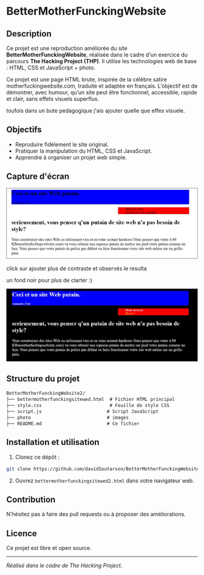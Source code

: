 # BetterMotherFunckingWebsite

## Description

Ce projet est une reproduction améliorée du site **BetterMotherFunckingWebsite**, réalisée dans le cadre d'un exercice du parcours **The Hacking Project (THP)**. Il utilise les technologies web de base : HTML, CSS et JavaScript + photo.

Ce projet est une page HTML brute, inspirée de la célèbre satire motherfuckingwebsite.com, traduite et adaptée en français.
L’objectif est de démontrer, avec humour, qu’un site peut être fonctionnel, accessible, rapide et clair, sans effets visuels superflus.

toufois dans un bute pedagogique j'ais ajouter quelle que effes visuele.

## Objectifs

- Reproduire fidèlement le site original.
- Pratiquer la manipulation du HTML, CSS et JavaScript.
- Apprendre à organiser un projet web simple.

## Capture d'écran

![Capture du site BetterMotherFunckingWebsite2](photo/imageTuto.jpg)

click sur ajouter plus de contraste et observés le resulta

un fond noir pour plus de clarter :)

![Capture du site BetterMotherFunckingWebsite2](photo/imageTuto2.jpg)

## Structure du projet

```
BetterMotherFunckingWebsite2/
├── bettermotherfunckingsitewed.html  # Fichier HTML principal
├── style.css                         # Feuille de style CSS
├── script.js                        # Script JavaScript
├── photo                            # images
├── README.md                        # Ce fichier
```

## Installation et utilisation

1. Clonez ce dépôt :

```bash
git clone https://github.com/davidSoutarson/BetterMotherFunckingWebsite2.git
```

2. Ouvrez `bettermotherfunckingsitewed2.html` dans votre navigateur web.

## Contribution

N’hésitez pas à faire des pull requests ou à proposer des améliorations.

## Licence

Ce projet est libre et open source.

---

_Réalisé dans le cadre de The Hacking Project._
